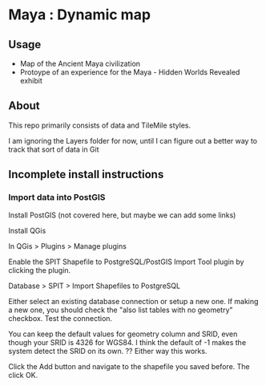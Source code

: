 # Maya : Dynamic map

## Usage
* Map of the Ancient Maya civilization
* Protoype of an experience for the Maya - Hidden Worlds Revealed exhibit

## About
This repo primarily consists of data and TileMile styles.

I am ignoring the Layers folder for now, until I can figure out a better way to track that sort of data in Git

## Incomplete install instructions

### Import data into PostGIS

Install PostGIS (not covered here, but maybe we can add some links)

Install QGis

In QGis > Plugins > Manage plugins

Enable the SPIT Shapefile to PostgreSQL/PostGIS Import Tool plugin by clicking the plugin.

Database > SPIT > Import Shapefiles to PostgreSQL

Either select an existing database connection or setup a new one. If making a new one, you should check the "also list tables with no geometry" checkbox. Test the connection.

You can keep the default values for geometry column and SRID, even though your SRID is 4326 for WGS84. I think the default of -1 makes the system detect the SRID on its own. ?? Either way this works.

Click the Add button and navigate to the shapefile you saved before. The click OK.
